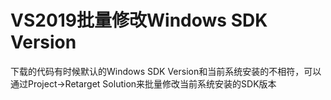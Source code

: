 # VS2019批量修改Windows SDK Version

下载的代码有时候默认的Windows SDK Version和当前系统安装的不相符，可以通过Project->Retarget Solution来批量修改当前系统安装的SDK版本

